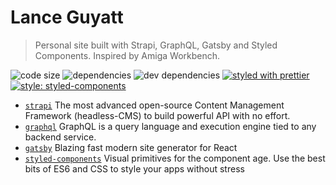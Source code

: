 # Lance Guyatt

> Personal site built with Strapi, GraphQL, Gatsby and Styled Components. Inspired by Amiga Workbench.

![code size](https://img.shields.io/github/languages/code-size/lanceguyatt/lanceguyatt.svg) ![dependencies](https://img.shields.io/david/lanceguyatt/lanceguyatt.svg) ![dev dependencies](https://img.shields.io/david/dev/lanceguyatt/lanceguyatt.svg)
[![styled with prettier](https://img.shields.io/badge/styled_with-prettier-ff69b4.svg?style=flat-square)](https://github.com/prettier/prettier) [![style: styled-components](https://img.shields.io/badge/style-%F0%9F%92%85%20styled--components-orange.svg?colorB=daa357&colorA=db748e)](https://github.com/styled-components/styled-components)

- [`strapi`] The most advanced open-source Content Management Framework (headless-CMS) to build powerful API with no effort.
- [`graphql`] GraphQL is a query language and execution engine tied to any backend service.
- [`gatsby`] Blazing fast modern site generator for React
- [`styled-components`] Visual primitives for the component age. Use the best bits of ES6 and CSS to style your apps without stress

[`strapi`]: https://github.com/strapi/strapi
[`graphql`]: https://github.com/facebook/graphql
[`gatsby`]: https://github.com/gatsbyjs/gatsby
[`styled-components`]: https://github.com/styled-components/styled-components

